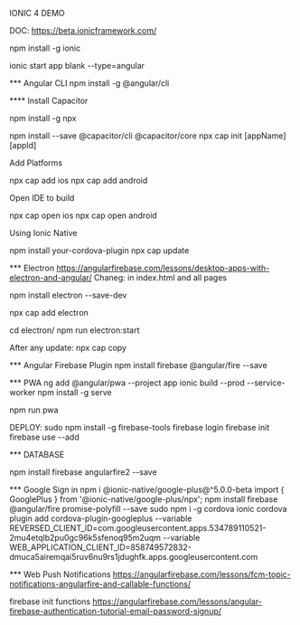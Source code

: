 IONIC 4 DEMO

DOC: https://beta.ionicframework.com/

npm install -g ionic

ionic start app blank --type=angular


*** Angular CLI
npm install -g @angular/cli

**** Install Capacitor

npm install -g npx

npm install --save @capacitor/cli @capacitor/core
npx cap init [appName] [appId]

Add Platforms

npx cap add ios
npx cap add android

Open IDE to build

npx cap open ios
npx cap open android

Using Ionic Native

npm install your-cordova-plugin
npx cap update

*** Electron
https://angularfirebase.com/lessons/desktop-apps-with-electron-and-angular/
Chaneg: <base href="./"> in index.html and all pages

npm install electron --save-dev

npx cap add electron

cd electron/
npm run electron:start


After any update: npx cap copy

*** Angular Firebase Plugin
npm install firebase @angular/fire --save

*** PWA
ng add @angular/pwa --project app
ionic build --prod  --service-worker
npm install -g serve

npm run pwa

DEPLOY:
sudo npm install -g firebase-tools
firebase login
firebase init
firebase use --add

*** DATABASE

npm install firebase angularfire2 --save

*** Google Sign in
npm i @ionic-native/google-plus@^5.0.0-beta
import { GooglePlus } from '@ionic-native/google-plus/npx';
npm install firebase @angular/fire promise-polyfill --save
sudo npm i -g cordova
ionic cordova plugin add cordova-plugin-googleplus --variable REVERSED_CLIENT_ID=com.googleusercontent.apps.534789110521-2mu4etqlb2pu0gc96k5sfenoq95m2uqm --variable WEB_APPLICATION_CLIENT_ID=858749572832-dmuca5airemqai5ruv6nu9rs1jdughfk.apps.googleusercontent.com

*** Web Push Notifications
https://angularfirebase.com/lessons/fcm-topic-notifications-angularfire-and-callable-functions/

firebase init functions
https://angularfirebase.com/lessons/angular-firebase-authentication-tutorial-email-password-signup/
